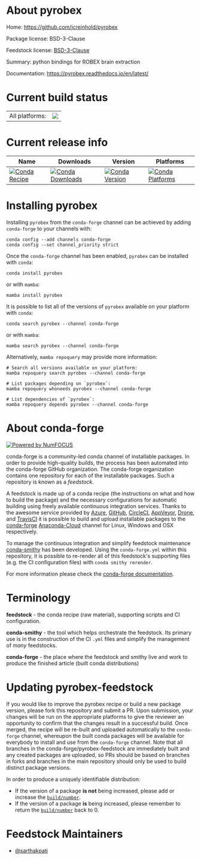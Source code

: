 About pyrobex
=============

Home: https://github.com/jcreinhold/pyrobex

Package license: BSD-3-Clause

Feedstock license: [BSD-3-Clause](https://github.com/conda-forge/pyrobex-feedstock/blob/main/LICENSE.txt)

Summary: python bindings for ROBEX brain extraction

Documentation: https://pyrobex.readthedocs.io/en/latest/

Current build status
====================


<table><tr><td>All platforms:</td>
    <td>
      <a href="https://dev.azure.com/conda-forge/feedstock-builds/_build/latest?definitionId=13280&branchName=main">
        <img src="https://dev.azure.com/conda-forge/feedstock-builds/_apis/build/status/pyrobex-feedstock?branchName=main">
      </a>
    </td>
  </tr>
</table>

Current release info
====================

| Name | Downloads | Version | Platforms |
| --- | --- | --- | --- |
| [![Conda Recipe](https://img.shields.io/badge/recipe-pyrobex-green.svg)](https://anaconda.org/conda-forge/pyrobex) | [![Conda Downloads](https://img.shields.io/conda/dn/conda-forge/pyrobex.svg)](https://anaconda.org/conda-forge/pyrobex) | [![Conda Version](https://img.shields.io/conda/vn/conda-forge/pyrobex.svg)](https://anaconda.org/conda-forge/pyrobex) | [![Conda Platforms](https://img.shields.io/conda/pn/conda-forge/pyrobex.svg)](https://anaconda.org/conda-forge/pyrobex) |

Installing pyrobex
==================

Installing `pyrobex` from the `conda-forge` channel can be achieved by adding `conda-forge` to your channels with:

```
conda config --add channels conda-forge
conda config --set channel_priority strict
```

Once the `conda-forge` channel has been enabled, `pyrobex` can be installed with `conda`:

```
conda install pyrobex
```

or with `mamba`:

```
mamba install pyrobex
```

It is possible to list all of the versions of `pyrobex` available on your platform with `conda`:

```
conda search pyrobex --channel conda-forge
```

or with `mamba`:

```
mamba search pyrobex --channel conda-forge
```

Alternatively, `mamba repoquery` may provide more information:

```
# Search all versions available on your platform:
mamba repoquery search pyrobex --channel conda-forge

# List packages depending on `pyrobex`:
mamba repoquery whoneeds pyrobex --channel conda-forge

# List dependencies of `pyrobex`:
mamba repoquery depends pyrobex --channel conda-forge
```


About conda-forge
=================

[![Powered by
NumFOCUS](https://img.shields.io/badge/powered%20by-NumFOCUS-orange.svg?style=flat&colorA=E1523D&colorB=007D8A)](https://numfocus.org)

conda-forge is a community-led conda channel of installable packages.
In order to provide high-quality builds, the process has been automated into the
conda-forge GitHub organization. The conda-forge organization contains one repository
for each of the installable packages. Such a repository is known as a *feedstock*.

A feedstock is made up of a conda recipe (the instructions on what and how to build
the package) and the necessary configurations for automatic building using freely
available continuous integration services. Thanks to the awesome service provided by
[Azure](https://azure.microsoft.com/en-us/services/devops/), [GitHub](https://github.com/),
[CircleCI](https://circleci.com/), [AppVeyor](https://www.appveyor.com/),
[Drone](https://cloud.drone.io/welcome), and [TravisCI](https://travis-ci.com/)
it is possible to build and upload installable packages to the
[conda-forge](https://anaconda.org/conda-forge) [Anaconda-Cloud](https://anaconda.org/)
channel for Linux, Windows and OSX respectively.

To manage the continuous integration and simplify feedstock maintenance
[conda-smithy](https://github.com/conda-forge/conda-smithy) has been developed.
Using the ``conda-forge.yml`` within this repository, it is possible to re-render all of
this feedstock's supporting files (e.g. the CI configuration files) with ``conda smithy rerender``.

For more information please check the [conda-forge documentation](https://conda-forge.org/docs/).

Terminology
===========

**feedstock** - the conda recipe (raw material), supporting scripts and CI configuration.

**conda-smithy** - the tool which helps orchestrate the feedstock.
                   Its primary use is in the construction of the CI ``.yml`` files
                   and simplify the management of *many* feedstocks.

**conda-forge** - the place where the feedstock and smithy live and work to
                  produce the finished article (built conda distributions)


Updating pyrobex-feedstock
==========================

If you would like to improve the pyrobex recipe or build a new
package version, please fork this repository and submit a PR. Upon submission,
your changes will be run on the appropriate platforms to give the reviewer an
opportunity to confirm that the changes result in a successful build. Once
merged, the recipe will be re-built and uploaded automatically to the
`conda-forge` channel, whereupon the built conda packages will be available for
everybody to install and use from the `conda-forge` channel.
Note that all branches in the conda-forge/pyrobex-feedstock are
immediately built and any created packages are uploaded, so PRs should be based
on branches in forks and branches in the main repository should only be used to
build distinct package versions.

In order to produce a uniquely identifiable distribution:
 * If the version of a package **is not** being increased, please add or increase
   the [``build/number``](https://docs.conda.io/projects/conda-build/en/latest/resources/define-metadata.html#build-number-and-string).
 * If the version of a package **is** being increased, please remember to return
   the [``build/number``](https://docs.conda.io/projects/conda-build/en/latest/resources/define-metadata.html#build-number-and-string)
   back to 0.

Feedstock Maintainers
=====================

* [@sarthakpati](https://github.com/sarthakpati/)

